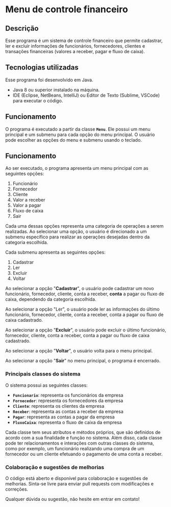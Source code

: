 # Menu de controle financeiro

## Descrição

Esse programa é um sistema de controle financeiro que permite cadastrar, ler e excluir informações de funcionários, fornecedores, clientes e transações financeiras (valores a receber, pagar e fluxo de caixa).

## **Tecnologias utilizadas**

Esse programa foi desenvolvido em Java.

- Java 8 ou superior instalado na máquina.
- IDE (Eclipse, NetBeans, IntelliJ) ou Editor de Texto (Sublime, VSCode) para executar o código.

## **Funcionamento**

O programa é executado a partir da classe **`Menu`**. Ele possui um menu principal e um submenu para cada opção do menu principal. O usuário pode escolher as opções do menu e submenu usando o teclado.

## **Funcionamento**

Ao ser executado, o programa apresenta um menu principal com as seguintes opções:

1. Funcionário
2. Fornecedor
3. Cliente
4. Valor a receber
5. Valor a pagar
6. Fluxo de caixa
7. Sair

Cada uma dessas opções representa uma categoria de operações a serem realizadas. Ao selecionar uma opção, o usuário é direcionado a um submenu específico para realizar as operações desejadas dentro da categoria escolhida.

Cada submenu apresenta as seguintes opções:

1. Cadastrar
2. Ler
3. Excluir
4. Voltar

Ao selecionar a opção "**Cadastrar**", o usuário pode cadastrar um novo funcionário, fornecedor, cliente, conta a receber, **conta** a pagar ou fluxo de caixa, dependendo da categoria escolhida.

Ao selecionar a opção "Ler", o usuário pode ler as informações do último funcionário, fornecedor, cliente, conta a receber, conta a pagar ou fluxo de caixa cadastrado.

Ao selecionar a opção "**Excluir**", o usuário pode excluir o último funcionário, fornecedor, cliente, conta a receber, conta a pagar ou fluxo de caixa cadastrado.

Ao selecionar a opção "**Voltar**", o usuário volta para o menu principal.

Ao selecionar a opção "**Sair**" no menu principal, o programa é encerrado.

### Principais c**lasses do sistema**

O sistema possui as seguintes classes:

- **`Funcionario`**: representa os funcionários da empresa
- **`Fornecedor`**: representa os fornecedores da empresa
- **`Cliente`**: representa os clientes da empresa
- **`Receber`**: representa as contas a receber da empresa
- **`Pagar`**: representa as contas a pagar da empresa
- **`FluxoCaixa`**: representa o fluxo de caixa da empresa

Cada classe tem seus atributos e métodos próprios, que são definidos de acordo com a sua finalidade e função no sistema. Além disso, cada classe pode ter relacionamentos e interações com outras classes do sistema, como por exemplo, um funcionário realizando uma compra de um fornecedor ou um cliente efetuando o pagamento de uma conta a receber.

### Colaboração e sugestões de melhorias

O código está aberto e disponível para colaboração e sugestões de melhorias. Sinta-se livre para enviar pull requests com modificações e correções.

Qualquer dúvida ou sugestão, não hesite em entrar em contato!
